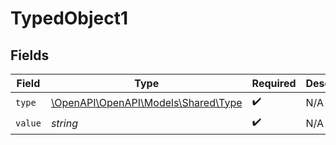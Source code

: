 # TypedObject1


## Fields

| Field                                                              | Type                                                               | Required                                                           | Description                                                        |
| ------------------------------------------------------------------ | ------------------------------------------------------------------ | ------------------------------------------------------------------ | ------------------------------------------------------------------ |
| `type`                                                             | [\OpenAPI\OpenAPI\Models\Shared\Type](../../Models/Shared/Type.md) | :heavy_check_mark:                                                 | N/A                                                                |
| `value`                                                            | *string*                                                           | :heavy_check_mark:                                                 | N/A                                                                |